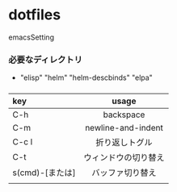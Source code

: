 # dotfiles
  emacsSetting
### 必要なディレクトリ
- "elisp" "helm" "helm-descbinds" "elpa"
###
|key|usage|
|:--|:--:|
| C-h | backspace |
| C-m | newline-and-indent |
| C-c l | 折り返しトグル |
|C-t|ウィンドウの切り替え|
|s(cmd)-[または]|バッファ切り替え|
|||
###
